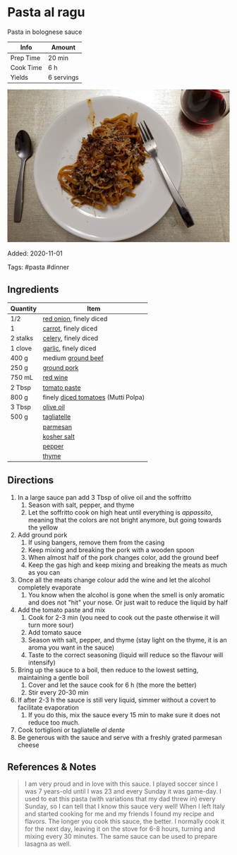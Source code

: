 # Pasta al ragu

Pasta in bolognese sauce

| Info      | Amount     |
| --------- | ---------- |
| Prep Time | 20 min     |
| Cook Time | 6 h        |
| Yields    | 6 servings |

![Pasta al ragu](../_assets/pasta-al-ragu.jpg)

Added: 2020-11-01

Tags: #pasta #dinner

## Ingredients

| Quantity | Item                                                                       |
| -------- | -------------------------------------------------------------------------- |
| 1/2      | [red onion](../_ingredients/red%20onion.md), finely diced                  |
| 1        | [carrot](../_ingredients/carrot.md), finely diced                          |
| 2 stalks | [celery](../_ingredients/celery.md), finely diced                          |
| 1 clove  | [garlic](../_ingredients/garlic.md), finely diced                          |
| 400 g    | medium [ground beef](../_ingredients/ground%20beef.md)                     |
| 250 g    | [ground pork](../_ingredients/ground-pork.md)                              |
| 750 mL   | [red wine](../_ingredients/red-wine.md)                                    |
| 2 Tbsp   | [tomato paste](../_ingredients/tomato%20paste.md)                          |
| 800 g    | finely [diced tomatoes](../_ingredients/diced%20tomatoes.md) (Mutti Polpa) |
| 3 Tbsp   | [olive oil](../_ingredients/olive%20oil.md)                                |
| 500 g    | [tagliatelle](../_ingredients/tagliatelle.md)                              |
|          | [parmesan](../_ingredients/parmesan.md)                                    |
|          | [kosher salt](../_ingredients/kosher%20salt.md)                            |
|          | [pepper](../_ingredients/pepper.md)                                        |
|          | [thyme](../_ingredients/thyme.md)                                          |

## Directions

1. In a large sauce pan add 3 Tbsp of olive oil and the soffritto
    1. Season with salt, pepper, and thyme
    2. Let the soffritto cook on high heat until everything is _appassito_, meaning that the colors are not bright anymore, but going towards the yellow
2. Add ground pork
    1. If using bangers, remove them from the casing
    2. Keep mixing and breaking the pork with a wooden spoon
    3. When almost half of the pork changes color, add the ground beef
    4. Keep the gas high and keep mixing and breaking the meats as much as you can
3. Once all the meats change colour add the wine and let the alcohol completely evaporate
    1. You know when the alcohol is gone when the smell is only aromatic and does not "hit" your nose. Or just wait to reduce the liquid by half
4. Add the tomato paste and mix
    1. Cook for 2-3 min (you need to cook out the paste otherwise it will turn more sour)
    2. Add tomato sauce
    3. Season with salt, pepper, and thyme (stay light on the thyme, it is an aroma you want in the sauce)
    4. Taste to the correct seasoning (liquid will reduce so the flavour will intensify)
5. Bring up the sauce to a boil, then reduce to the lowest setting, maintaining a gentle boil
    1. Cover and let the sauce cook for 6 h (the more the better)
    2. Stir every 20-30 min
6. If after 2-3 h the sauce is still very liquid, simmer without a covert to facilitate evaporation
    1. If you do this, mix the sauce every 15 min to make sure it does not reduce too much.
7. Cook tortiglioni or tagliatelle _al dente_
8. Be generous with the sauce and serve with a freshly grated parmesan cheese

## References & Notes

[^1]: Original recipe: Giacomo Grillo
> I am very proud and in love with this sauce.
> I played soccer since I was 7 years-old until I was 23 and every Sunday it was game-day.
> I used to eat this pasta (with variations that my dad threw in) every Sunday, so I can tell that I know this sauce very well!
> When I left Italy and started cooking for me and my friends I found my recipe and flavors.
> The longer you cook this sauce, the better.
> I normally cook it for the next day, leaving it on the stove for 6-8 hours, turning and mixing every 30 minutes.
> The same sauce can be used to prepare lasagna as well.

[^2]: Prepare it as a _soffritto_: very finely diced onion, celery, carrot, and garlic

[^3]: Not an expensive wine!

[^4]: Be careful when cooking the soffritto.
Soffritto is the base of the sauce, if it burns the entire sauce will be ruined.

[^5]: Tortiglioni is acceptable, but tradition would say to serve with tagliatelle
